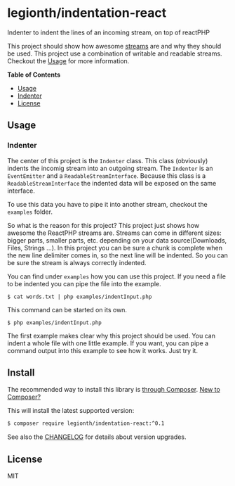 # legionth/indentation-react

Indenter to indent the lines of an incoming stream, on top of reactPHP

This project should show how awesome [streams](https://github.com/reactphp/stream) are and why they should be used. This project use a combination of writable and readable streams. Checkout the [Usage](#usage) for more information.

**Table of Contents**
* [Usage](#usage)
 * [Indenter](#indenter)
* [License](#license)

## Usage

### Indenter

The center of this project is the `Indenter` class. This class (obviously) indents the incomig stream into an outgoing stream. The `Indenter` is an `EventEmitter` and a `ReadableStreamInterface`. Because this class is a `ReadableStreamInterface` the indented data will be exposed on the same interface.

To use this data you have to pipe it into another stream, checkout the `examples` folder.

So what is the reason for this project? This project just shows how awesome the ReactPHP streams are. Streams can come in different sizes: bigger parts, smaller parts, etc. depending on your data source(Downloads, Files, Strings ...). 
In this project you can be sure a chunk is complete when the new line delimiter comes in, so the next line will be indented. So you can be sure the stream is always correctly indented.
 
You can find under `examples` how you can use this project.
If you need a file to be indented you can pipe the file into the example.

```
$ cat words.txt | php examples/indentInput.php
```
This command can be started on its own.

```
$ php examples/indentInput.php
```

The first example makes clear why this project should be used. You can indent a whole file with one little example. If you want, you can pipe a command output into this example to see how it works. Just try it.

## Install

The recommended way to install this library is [through Composer](https://getcomposer.org).
[New to Composer?](https://getcomposer.org/doc/00-intro.md)

This will install the latest supported version:

```bash
$ composer require legionth/indentation-react:^0.1
```

See also the [CHANGELOG](CHANGELOG.md) for details about version upgrades.

## License

MIT

